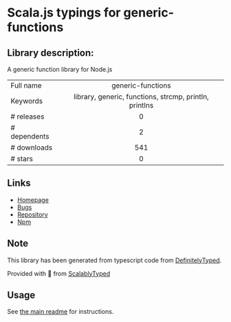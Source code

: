 
# Scala.js typings for generic-functions


## Library description:
A generic function library for Node.js

|                    |                 |
| ------------------ | :-------------: |
| Full name          | generic-functions |
| Keywords           | library, generic, functions, strcmp, println, printlns |
| # releases         | 0 |
| # dependents       | 2 |
| # downloads        | 541 |
| # stars            | 0 |

## Links
- [Homepage](https://github.com/stpettersens/genericFunctions-for-node#readme)
- [Bugs](https://github.com/stpettersens/genericFunctions-for-node/issues)
- [Repository](https://github.com/stpettersens/genericFunctions-for-node)
- [Npm](https://www.npmjs.com/package/generic-functions)
    


## Note
This library has been generated from typescript code from [DefinitelyTyped](https://definitelytyped.org).

Provided with :purple_heart: from [ScalablyTyped](https://github.com/oyvindberg/ScalablyTyped)

## Usage
See [the main readme](../../readme.md) for instructions.


